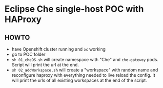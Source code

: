 # Eclipse Che single-host POC with HAProxy

## HOWTO
 - have Openshift cluster running and `oc` working
 - go to POC folder
 - `sh 01_cheOS.sh` will create namespace with "Che" and `che-gateway` pods. Script will print the url at the end.
 - `sh 02_addWorkspace.sh` will create a "workspace" with random name and reconfigure haproxy with everything needed to live reload the config. It will print the urls of all existing workspaces at the end of the script.
